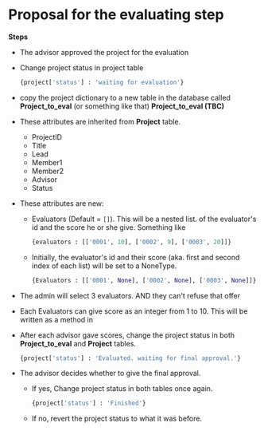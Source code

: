 # Proposal for the evaluating step
**Steps**
- The advisor approved the project for the evaluation
- Change project status in project table
  ```py
  {project['status'] : 'waiting for evaluation'}
  ```
- copy the project dictionary to a new table in the database called **Project_to_eval** (or something like that)
**Project_to_eval (TBC)**
 - These attributes are inherited from **Project** table.
    - ProjectID
    - Title
    - Lead
    - Member1
    - Member2
    - Advisor
    - Status
  - These attributes are new:
    - Evaluators (Default = `[]`). This will be a nested list. of the evaluator's id and the score he or she give. Something like
      ```py
      {evaluators : [['0001', 10], ['0002', 9], ['0003', 20]]}
      ```
    - Initially, the evaluator's id and their score (aka. first and second index of each list) will be set to a NoneType.
      ```py
      {Evaluators : [['0001', None], ['0002', None], ['0003', None]]}
      ```

- The admin will select 3 evaluators. AND they can't refuse that offer

- Each Evaluators can give score as an integer from 1 to 10. This will be written as a method in 
- After each advisor gave scores, change the project status in both **Project_to_eval** and **Project** tables.
  ```py
  {project['status'] : 'Evaluated. waiting for final approval.'}
  ```

- The advisor decides whether to give the final approval.
  - If yes, Change project status in both tables once again.
    ```py
    {project['status'] : 'Finished'}
    ```
  - If no, revert the project status to what it was before.
